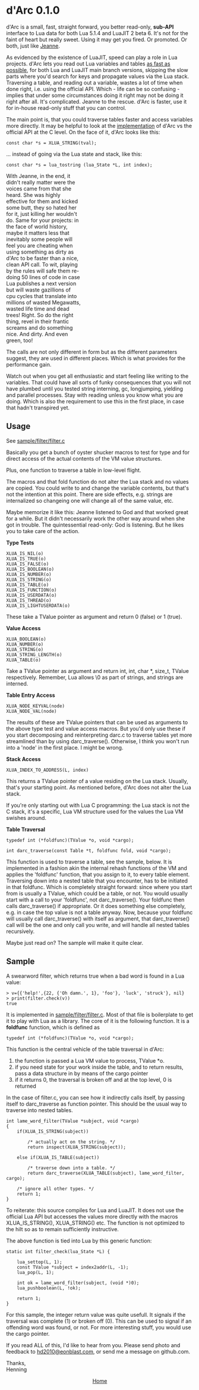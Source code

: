 # d'Arc 0.1.0

d'Arc is a small, fast, straight forward, you better read-only, **sub-API** interface to Lua data for both Lua 5.1.4 and LuaJIT 2 beta 6. It's not for the faint of heart but really sweet. Using it may get you fired. Or promoted. Or both, just like [Jeanne](etc/NAME.html). 

As evidenced by the existence of LuaJIT, speed can play a role in Lua projects. d'Arc lets you read out Lua variables and tables [as fast as possible](doc/BENCHMARKS.html), for both Lua and LuaJIT main branch versions, skipping the slow parts where you'd search for keys and propagate values via the Lua stack. Traversing a table, and reading out a variable, wastes a lot of time when done right, i.e. using the official API. Which - life can be so confusing - implies that under some circumstances doing it right may not be doing it right after all. It's complicated. Jeanne to the rescue. d'Arc is faster, use it for in-house read-only stuff that you can control. 


The main point is, that you could traverse tables faster and access variables more directly. It may be helpful to look at the  [implementation](doc/IMPLEMENTATION.html) of d'Arc vs the official API at the C level. On the face of it, d'Arc looks like this:

    const char *s = XLUA_STRING(tval); 
    
... instead of going via the Lua state and stack, like this:

    const char *s = lua_tostring (lua_State *L, int index);


<div class=rightinset style='width:40%'>
With Jeanne, in the end, it didn't really matter were the voices came from that she heard. She was highly effective for them and kicked some butt, they so hated her for it, just killing her wouldn't do. Same for your projects: in the face of world history, maybe it matters less that inevitably some people will feel you are cheating when using something as dirty as d'Arc to be faster than a nice, clean API call. To wit, playing by the rules will safe them re-doing 50 lines of code in case Lua publishes a next version but will waste gazillions of cpu cycles that translate into millions of wasted Megawatts, wasted life time and dead trees! Right. So do the right thing, revel in their frantic screams and do something nice. And dirty. And even green, too!
</div>

The calls are not only different in form but as the different parameters suggest, they are used in different places. Which is what provides for the performance gain.

Watch out when you get all enthusiastic and start feeling like writing to the variables. That could have all sorts of funky consequences that you will not have plumbed until you tested string interning, gc, longjumping, yielding and parallel processes. Stay with reading unless you know what you are doing. Which is also the requirement to use this in the first place, in case that hadn't transpired yet.

## Usage

See [sample/filter/filter.c](samples/filter/filter.html)

Basically you get a bunch of oyster shucker macros to test for type and for direct access of the actual contents of the VM value structures. 

Plus, one function to traverse a table in low-level flight.

The macros and that fold function do not alter the Lua stack and no values are copied. You could write to and change the variable contents, but that's not the intention at this point. There are side effects, e.g. strings are internalized so changeing one will change all of the same value, etc.

Maybe memorize it like this: Jeanne listened to God and that worked great for a while. But it didn't necessarily work the other way around when she got in trouble. The quintessential read-only: God is listening. But he likes you to take care of the action.

**Type Tests**

    XLUA_IS_NIL(o)		
    XLUA_IS_TRUE(o)		 
    XLUA_IS_FALSE(o)		 
    XLUA_IS_BOOLEAN(o) 
    XLUA_IS_NUMBER(o)	 
    XLUA_IS_STRING(o)	 
    XLUA_IS_TABLE(o)	 
    XLUA_IS_FUNCTION(o)	
    XLUA_IS_USERDATA(o)	
    XLUA_IS_THREAD(o)		
    XLUA_IS_LIGHTUSERDATA(o)

These take a TValue pointer as argument and return 0 (false) or 1 (true).


**Value Access**

    XLUA_BOOLEAN(o)   		
    XLUA_NUMBER(o)   	        
    XLUA_STRING(o)          	
    XLUA_STRING_LENGTH(o)   	
    XLUA_TABLE(o)				

Take a TValue pointer as argument and return int, int, char *, size_t, TValue respectively. Remember, Lua allows \\0 as part of strings, and strings are interned.

**Table Entry Access**

    XLUA_NODE_KEYVAL(node) 	
    XLUA_NODE_VAL(node)		

The results of these are TValue pointers that can be used as arguments to the above type test and value access macros. But you'd only use these if you start decomposing and reinterpreting darc.c to traverse tables yet more streamlined than by using darc_traverse(). Otherwise, I think you won't run into a 'node' in the first place. I might be wrong.

**Stack Access**

    XLUA_INDEX_TO_ADDRESS(L, index) 

This returns a TValue pointer of a value residing on the Lua stack. Usually, that's your starting point. As mentioned before, d'Arc does not alter the Lua stack.

If you're only starting out with Lua C programming: the Lua stack is not the C stack, it's a specific, Lua VM structure used for the values the Lua VM swishes around.

**Table Traversal**

    typedef int (*foldfunc)(TValue *o, void *cargo);

    int darc_traverse(const Table *t, foldfunc fold, void *cargo);

This function is used to traverse a table, see the sample, below. It is implemented in a fashion akin the internal rehash functions of the VM and applies the 'foldfunc' function, that you assign to it, to every table element. Traversing down into a nested table that you encounter, has to be initiated in that foldfunc. Which is completely straight forward: since where you start from is usually a TValue, which could be a table, or not. You would usually start with a call to your 'foldfunc', not darc\_traverse(). Your foldfunc then calls darc\_traverse() if appropriate. Or it does something else completely, e.g. in case the top value is not a table anyway. Now, because your foldfunc will usually call darc\_traverse() with itself as argument, that darc_traverse() call will be the one and only call you write, and will handle all nested tables recursively. 

Maybe just read on? The sample will make it quite clear.

## Sample

A swearword filter, which returns true when a bad word is found in a Lua value:

    > v={{'help!',{22, {'Oh damn.', 1}, 'foo'}, 'luck', 'struck'}, nil}
    > print(filter.check(v))
    true

It is implemented in [sample/filter/filter.c](samples/filter/filter.html). Most of that file is boilerplate to get it to play with Lua as a library. The core of it is the following function. It is a **foldfunc** function, which is defined as

    typedef int (*foldfunc)(TValue *o, void *cargo);

This function is the central vehicle of the table traversal in d'Arc:  
1. the function is passed a Lua VM value to process, TValue *o.  
2. if you need state for your work inside the table, and to return results, pass a data structure in by means of the cargo pointer  
3. if it returns 0, the traversal is broken off and at the top level, 0 is returned  

In the case of filter.c, you can see how it indirectly calls itself, by passing itself to darc_traverse as function pointer. This should be the usual way to traverse into nested tables.
 
    int lame_word_filter(TValue *subject, void *cargo)
    {
        if(XLUA_IS_STRING(subject))
        
            /* actually act on the string. */
            return inspect(XLUA_STRING(subject)); 
            
        else if(XLUA_IS_TABLE(subject))
    
            /* traverse down into a table. */
            return darc_traverse(XLUA_TABLE(subject), lame_word_filter, cargo); 
        
        /* ignore all other types. */
        return 1;
    }
        
To reiterate: this source compiles for Lua and LuaJIT. It does not use the official Lua API but accesses the values more directly with the macros XLUA\_IS\_STRING(), XLUA\_STRING() etc. The function is not optimized to the hilt so as to remain sufficiently instructive.

The above function is tied into Lua by this generic function:

    static int filter_check(lua_State *L) {
    
        lua_settop(L, 1);
        const TValue *subject = index2addr(L, -1);
        lua_pop(L, 1);
    
        int ok = lame_word_filter(subject, (void *)0);
        lua_pushboolean(L, !ok);
    
        return 1;	
    }

For this sample, the integer return value was quite usefull. It signals if the traversal was complete (1) or broken off (0). This can be used to signal if an offending word was found, or not. For more interesting stuff, you would use the cargo pointer.



If you read ALL of this, I'd like to hear from you. Please send photo and feedback to hd2010@eonblast.com, or send me a message on github.com.  

Thanks,  
Henning

<center><a href=index.html>Home</a></center>